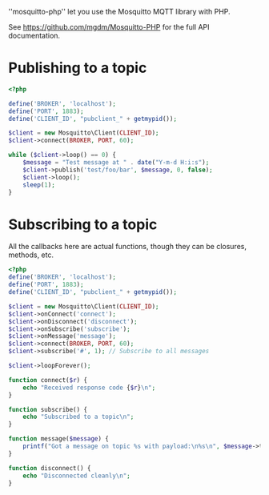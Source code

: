 ''mosquitto-php'' let you use the Mosquitto MQTT library with PHP.

See https://github.com/mgdm/Mosquitto-PHP for the full API documentation.

# Publishing to a topic

```php
<?php

define('BROKER', 'localhost');
define('PORT', 1883);
define('CLIENT_ID', "pubclient_" + getmypid());

$client = new Mosquitto\Client(CLIENT_ID);
$client->connect(BROKER, PORT, 60);

while ($client->loop() == 0) {
	$message = "Test message at " . date("Y-m-d H:i:s");
	$client->publish('test/foo/bar', $message, 0, false);
	$client->loop();
	sleep(1);
}
```


# Subscribing to a topic

All the callbacks here are actual functions, though they can be closures, methods, etc.

```php
<?php
define('BROKER', 'localhost');
define('PORT', 1883);
define('CLIENT_ID', "pubclient_" + getmypid());

$client = new Mosquitto\Client(CLIENT_ID);
$client->onConnect('connect');
$client->onDisconnect('disconnect');
$client->onSubscribe('subscribe');
$client->onMessage('message');
$client->connect(BROKER, PORT, 60);
$client->subscribe('#', 1); // Subscribe to all messages

$client->loopForever();

function connect($r) {
	echo "Received response code {$r}\n";
}

function subscribe() {
	echo "Subscribed to a topic\n";
}

function message($message) {
	printf("Got a message on topic %s with payload:\n%s\n", $message->topic, $message->payload);
}

function disconnect() {
	echo "Disconnected cleanly\n";
}
```
